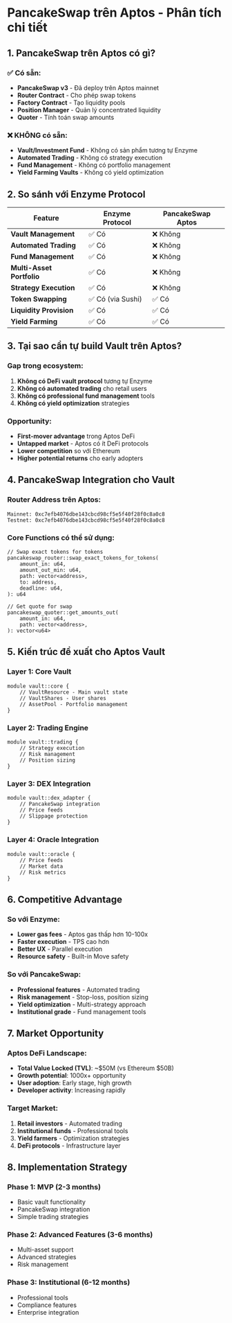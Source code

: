 # PancakeSwap trên Aptos - Phân tích chi tiết

## 1. PancakeSwap trên Aptos có gì?

### ✅ **Có sẵn:**
- **PancakeSwap v3** - Đã deploy trên Aptos mainnet
- **Router Contract** - Cho phép swap tokens
- **Factory Contract** - Tạo liquidity pools
- **Position Manager** - Quản lý concentrated liquidity
- **Quoter** - Tính toán swap amounts

### ❌ **KHÔNG có sẵn:**
- **Vault/Investment Fund** - Không có sản phẩm tương tự Enzyme
- **Automated Trading** - Không có strategy execution
- **Fund Management** - Không có portfolio management
- **Yield Farming Vaults** - Không có yield optimization

## 2. So sánh với Enzyme Protocol

| **Feature** | **Enzyme Protocol** | **PancakeSwap Aptos** |
|-------------|---------------------|------------------------|
| **Vault Management** | ✅ Có | ❌ Không |
| **Automated Trading** | ✅ Có | ❌ Không |
| **Fund Management** | ✅ Có | ❌ Không |
| **Multi-Asset Portfolio** | ✅ Có | ❌ Không |
| **Strategy Execution** | ✅ Có | ❌ Không |
| **Token Swapping** | ✅ Có (via Sushi) | ✅ Có |
| **Liquidity Provision** | ✅ Có | ✅ Có |
| **Yield Farming** | ✅ Có | ✅ Có |

## 3. Tại sao cần tự build Vault trên Aptos?

### **Gap trong ecosystem:**
1. **Không có DeFi vault protocol** tương tự Enzyme
2. **Không có automated trading** cho retail users
3. **Không có professional fund management** tools
4. **Không có yield optimization** strategies

### **Opportunity:**
- **First-mover advantage** trong Aptos DeFi
- **Untapped market** - Aptos có ít DeFi protocols
- **Lower competition** so với Ethereum
- **Higher potential returns** cho early adopters

## 4. PancakeSwap Integration cho Vault

### **Router Address trên Aptos:**
```
Mainnet: 0xc7efb4076dbe143cbcd98cf5e5f40f28f0c8a0c8
Testnet: 0xc7efb4076dbe143cbcd98cf5e5f40f28f0c8a0c8
```

### **Core Functions có thể sử dụng:**
```move
// Swap exact tokens for tokens
pancakeswap_router::swap_exact_tokens_for_tokens(
    amount_in: u64,
    amount_out_min: u64,
    path: vector<address>,
    to: address,
    deadline: u64,
): u64

// Get quote for swap
pancakeswap_quoter::get_amounts_out(
    amount_in: u64,
    path: vector<address>,
): vector<u64>
```

## 5. Kiến trúc đề xuất cho Aptos Vault

### **Layer 1: Core Vault**
```move
module vault::core {
    // VaultResource - Main vault state
    // VaultShares - User shares
    // AssetPool - Portfolio management
}
```

### **Layer 2: Trading Engine**
```move
module vault::trading {
    // Strategy execution
    // Risk management
    // Position sizing
}
```

### **Layer 3: DEX Integration**
```move
module vault::dex_adapter {
    // PancakeSwap integration
    // Price feeds
    // Slippage protection
}
```

### **Layer 4: Oracle Integration**
```move
module vault::oracle {
    // Price feeds
    // Market data
    // Risk metrics
}
```

## 6. Competitive Advantage

### **So với Enzyme:**
- **Lower gas fees** - Aptos gas thấp hơn 10-100x
- **Faster execution** - TPS cao hơn
- **Better UX** - Parallel execution
- **Resource safety** - Built-in Move safety

### **So với PancakeSwap:**
- **Professional features** - Automated trading
- **Risk management** - Stop-loss, position sizing
- **Yield optimization** - Multi-strategy approach
- **Institutional grade** - Fund management tools

## 7. Market Opportunity

### **Aptos DeFi Landscape:**
- **Total Value Locked (TVL)**: ~$50M (vs Ethereum $50B)
- **Growth potential**: 1000x+ opportunity
- **User adoption**: Early stage, high growth
- **Developer activity**: Increasing rapidly

### **Target Market:**
1. **Retail investors** - Automated trading
2. **Institutional funds** - Professional tools
3. **Yield farmers** - Optimization strategies
4. **DeFi protocols** - Infrastructure layer

## 8. Implementation Strategy

### **Phase 1: MVP (2-3 months)**
- Basic vault functionality
- PancakeSwap integration
- Simple trading strategies

### **Phase 2: Advanced Features (3-6 months)**
- Multi-asset support
- Advanced strategies
- Risk management

### **Phase 3: Institutional (6-12 months)**
- Professional tools
- Compliance features
- Enterprise integration 